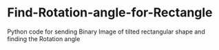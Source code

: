 # Find-Rotation-angle-for-Rectangle
Python code for sending Binary Image of  tilted rectangular shape and finding the Rotation angle

